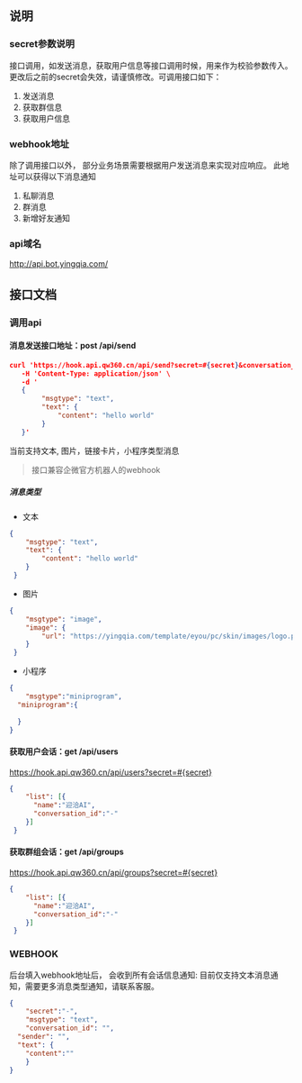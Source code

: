 ## 说明
### secret参数说明 
接口调用，如发送消息，获取用户信息等接口调用时候，用来作为校验参数传入。更改后之前的secret会失效，请谨慎修改。可调用接口如下：
1. 发送消息
2. 获取群信息
3. 获取用户信息

### webhook地址
除了调用接口以外， 部分业务场景需要根据用户发送消息来实现对应响应。 此地址可以获得以下消息通知
1. 私聊消息 
2. 群消息
3. 新增好友通知


### api域名
http://api.bot.yingqia.com/

## 接口文档
### 调用api
#### 消息发送接口地址：post /api/send
```json
curl 'https://hook.api.qw360.cn/api/send?secret=#{secret}&conversation_id=#{conversation_id}' \
   -H 'Content-Type: application/json' \
   -d '
   {
    	"msgtype": "text",
    	"text": {
        	"content": "hello world"
    	}
   }'

```

当前支持文本, 图片，链接卡片，小程序类型消息

> 接口兼容企微官方机器人的webhook

##### 消息类型
* 文本
```json
{
    "msgtype": "text",
    "text": {
        "content": "hello world"
    }
 }
```

* 图片
```json
{
    "msgtype": "image",
    "image": {
        "url": "https://yingqia.com/template/eyou/pc/skin/images/logo.png"
    }
 }
```

* 小程序
```json
{
	"msgtype":"miniprogram",
  "miniprogram":{
     
  }
}
```

#### 获取用户会话：get /api/users
https://hook.api.qw360.cn/api/users?secret=#{secret}
```json
{
    "list": [{
      "name":"迎洽AI",
      "conversation_id":"-"
    }]
 }
 ```

#### 获取群组会话：get /api/groups
https://hook.api.qw360.cn/api/groups?secret=#{secret}
```json
{
    "list": [{
      "name":"迎洽AI",
      "conversation_id":"-"
    }]
 }
 ```

### WEBHOOK
后台填入webhook地址后， 会收到所有会话信息通知:
目前仅支持文本消息通知，需要更多消息类型通知，请联系客服。
```json
{
	"secret":"-",
	"msgtype": "text",
	"conversation_id": "",
  "sender": "",
  "text": {
  	"content":""
	}
}
```


